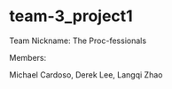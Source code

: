 # team-3_project1

Team Nickname: The Proc-fessionals

Members:

Michael Cardoso,
Derek Lee,
Langqi Zhao